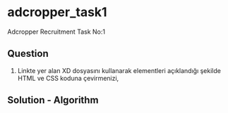 # adcropper_task1

Adcropper Recruitment Task No:1

## Question 

1. Linkte yer alan XD dosyasını kullanarak elementleri açıklandığı şekilde HTML ve CSS koduna çevirmenizi,

## Solution - Algorithm

